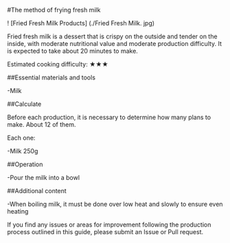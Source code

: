 #The method of frying fresh milk

! [Fried Fresh Milk Products] (./Fried Fresh Milk. jpg)

Fried fresh milk is a dessert that is crispy on the outside and tender on the inside, with moderate nutritional value and moderate production difficulty. It is expected to take about 20 minutes to make.

Estimated cooking difficulty: ★★★

##Essential materials and tools

-Milk

##Calculate

Before each production, it is necessary to determine how many plans to make. About 12 of them.

Each one:

-Milk 250g

##Operation

-Pour the milk into a bowl

##Additional content

-When boiling milk, it must be done over low heat and slowly to ensure even heating

If you find any issues or areas for improvement following the production process outlined in this guide, please submit an Issue or Pull request.